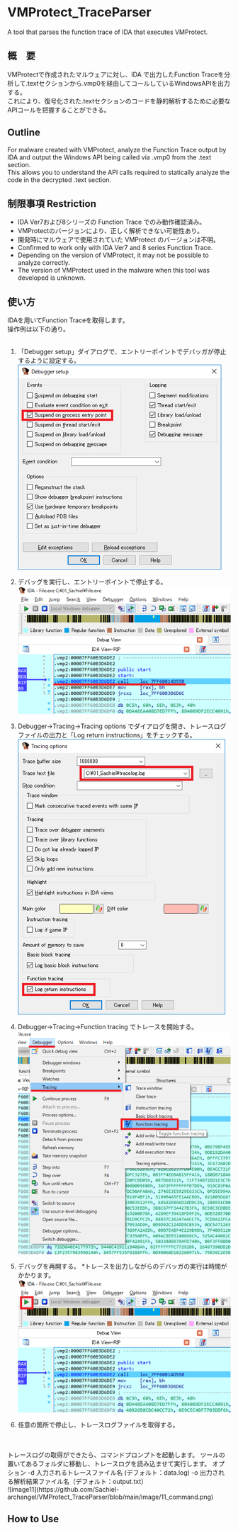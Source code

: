 # VMProtect_TraceParser
A tool that parses the function trace of IDA that executes VMProtect.

## 概　要  
VMProtectで作成されたマルウェアに対し、IDA で出力したFunction Traceを分析して.textセクションから.vmp0を経由してコールしているWindowsAPIを出力する。  
これにより、復号化された.textセクションのコードを静的解析するために必要なAPIコールを把握することができる。  
  
## Outline
For malware created with VMProtect, analyze the Function Trace output by IDA and output the Windows API being called via .vmp0 from the .text section.  
This allows you to understand the API calls required to statically analyze the code in the decrypted .text section.  

## 制限事項 Restriction
* IDA Ver7および8シリーズの Function Trace でのみ動作確認済み。  
* VMProtectのバージョンにより、正しく解析できない可能性あり。  
* 開発時にマルウェアで使用されていた VMProtect のバージョンは不明。  
* Confirmed to work only with IDA Ver7 and 8 series Function Trace.
* Depending on the version of VMProtect, it may not be possible to analyze correctly.
* The version of VMProtect used in the malware when this tool was developed is unknown.

## 使い方
IDAを用いてFunction Traceを取得します。  
操作例は以下の通り。  
<br>
1. 「Debugger setup」ダイアログで、エントリーポイントでデバッガが停止するように設定する。  
![image1](https://github.com/Sachiel-archangel/VMProtect_TraceParser/blob/main/image/01_IDA_Debugger_Setup.png)

2. デバッグを実行し、エントリーポイントで停止する。  
![image2](https://github.com/Sachiel-archangel/VMProtect_TraceParser/blob/main/image/02_IDA_Suspend_at_entrypoint.png)

3. Debugger->Tracing->Tracing options でダイアログを開き、トレースログファイルの出力と「Log return instructions」をチェックする。  
![image3](https://github.com/Sachiel-archangel/VMProtect_TraceParser/blob/main/image/03_TracingOptions.png)

4. Debugger->Tracing->Function tracing でトレースを開始する。  
![image4](https://github.com/Sachiel-archangel/VMProtect_TraceParser/blob/main/image/04_IDA_tracing.png)

5. デバッグを再開する。 *トレースを出力しながらのデバッガの実行は時間がかかります。  
![image5](https://github.com/Sachiel-archangel/VMProtect_TraceParser/blob/main/image/05_IDA_Resume.png)

6. 任意の箇所で停止し、トレースログファイルを取得する。  
<br>
<br>
トレースログの取得ができたら、コマンドプロンプトを起動します。  
ツールの置いてあるフォルダに移動し、トレースログを読み込ませて実行します。  
オプション  
-d 入力されるトレースファイル名 (デフォルト：data.log)  
-o 出力される解析結果ファイル名（デフォルト：output.txt）  
<br>
![image11](https://github.com/Sachiel-archangel/VMProtect_TraceParser/blob/main/image/11_command.png)

## How to Use


